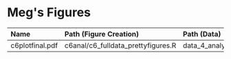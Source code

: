 # Meg's Figures 

|Name|Path (Figure Creation)|Path (Data)|
|:---|:---------------------|:----------|
|c6plotfinal.pdf|c6anal/c6_fulldata_prettyfigures.R|data_4_analysis/All_Stream_Data.csv|




